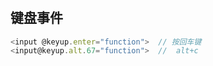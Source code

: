 #  

## 键盘事件

```javascript
<input @keyup.enter="function">  // 按回车键
<input@keyup.alt.67="function">  //  alt+c
```

